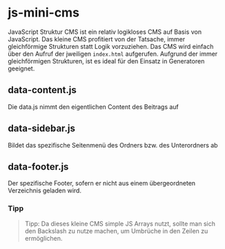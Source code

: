 # js-mini-cms
JavaScript Struktur CMS ist ein relativ logikloses CMS auf Basis von JavaScript. Das kleine CMS profitiert von der Tatsache, immer gleichförmige Strukturen statt Logik vorzuziehen. Das CMS wird einfach über den Aufruf der jweiligen `index.html` aufgerufen. Aufgrund der immer gleichförmigen Strukturen, ist es ideal für den Einsatz in Generatoren geeignet.

## data-content.js
Die data.js nimmt den eigentlichen Content des Beitrags auf

## data-sidebar.js
Bildet das spezifische Seitenmenü des Ordners bzw. des Unterordners ab

## data-footer.js
Der spezifische Footer, sofern er nicht aus einem übergeordneten Verzeichnis geladen wird.

### Tipp
>Tipp: Da dieses kleine CMS simple JS Arrays nutzt, sollte man sich den Backslash zu nutze machen, um Umbrüche in den Zeilen zu ermöglichen.
